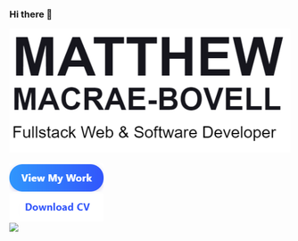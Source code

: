 ### Hi there 👋

<!--
**MathyouMB/MathyouMB** is a ✨ _special_ ✨ repository because its `README.md` (this file) appears on your GitHub profile.

Here are some ideas to get you started:

- 🔭 I’m currently working on ...
- 🌱 I’m currently learning ...
- 👯 I’m looking to collaborate on ...
- 🤔 I’m looking for help with ...
- 💬 Ask me about ...
- 📫 How to reach me: ...
- 😄 Pronouns: ...
- ⚡ Fun fact: ...
-->
<div class="d-flex">
  <div class="d-flex flex-column ">
     <div><img src="https://github.com/MathyouMB/MathyouMB/blob/master/name.png"></img></div>  
     <br>
     <div class="d-flex flex-row">
          <div><img src="https://github.com/MathyouMB/MathyouMB/blob/master/viewmywork.png"></img></div>  
          <div><img src="https://github.com/MathyouMB/MathyouMB/blob/master/downloadcv.png"></img></div>  
     </div>
  </div>
       
  <div><img src="https://github.com/MathyouMB/MathyouMB/blob/master/skill_wheel.gif"></img></div>
</div>
